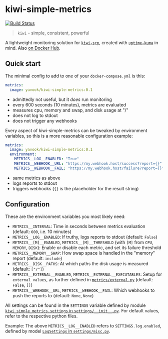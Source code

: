 # kiwi-simple-metrics

[![Build Status](https://github.drone.yavook.de/api/badges/yavook/kiwi-simple-metrics/status.svg)](https://github.drone.yavook.de/yavook/kiwi-simple-metrics)

> `kiwi` - simple, consistent, powerful

A lightweight monitoring solution for [`kiwi-scp`](https://github.com/yavook/kiwi-scp), created with [`uptime-kuma`](https://github.com/louislam/uptime-kuma) in mind. Also [on Docker Hub](https://hub.docker.com/r/yavook/kiwi-simple-metrics).

## Quick start

The minimal config to add to one of your `docker-compose.yml` is this:

```yaml
metrics:
  image: yavook/kiwi-simple-metrics:0.1
```

- admittedly not useful, but it *does* run monitoring
- every 600 seconds (10 minutes), metrics are evaluated
- measures cpu, memory and swap, and disk usage at "/"
- does not log to stdout
- does not trigger any webhooks

Every aspect of kiwi-simple-metrics can be tweaked by environment variables, so this is a more reasonable configuration example:

```yaml
metrics:
  image: yavook/kiwi-simple-metrics:0.1
  environment:
    METRICS__LOG__ENABLED: "True"
    METRICS__WEBHOOK__URL: "https://my.webhook.host/success?report={}"
    METRICS__WEBHOOK__FAIL: "https://my.webhook.host/failure?report={}"
```

- same metrics as above
- logs reports to stdout
- triggers webhooks (`{}` is the placeholder for the result string)

## Configuration

These are the environment variables you most likely need:

- `METRICS__INTERVAL`: Time in seconds between metrics evaluation (default: `600`, i.e. 10 minutes)
- `METRICS__LOG__ENABLED`: If truthy, logs reports to stdout (default: `False`)
- `METRICS__[M]__ENABLED`, `METRICS__[M]__THRESHOLD` (with `[M]` from `CPU`, `MEMORY`, `DISK`): Enable or disable each metric, and set its failure threshold
- `METRICS__MEMORY__SWAP`: How swap space is handled in the "memory" report (default: `include`)
- `METRICS__DISK__PATHS`: At which paths the disk usage is measured (default: `["/"]`)
- `METRICS__EXTERNAL__ENABLED`, `METRICS__EXTERNAL__EXECUTABLES`: Setup for `external values`, as further defined in [`metrics/external.py`](./tree/master/kiwi_simple_metrics/metrics/external.py) (default: `False`, `[]`)
- `METRICS__WEBHOOK__URL`, `METRICS__WEBHOOK__FAIL`: Which webhooks to push the reports to (default: `None`, `None`)

All settings can be found in the `SETTINGS` variable defined by module [`kiwi_simple_metrics.settings` in `settings/__init__.py`](./tree/master/kiwi_simple_metrics/settings/__init__.py). For default values, refer to the respective python files.

Example: The above `METRICS__LOG__ENABLED` refers to `SETTINGS.log.enabled`, defined by model [`LogSettings` in `settings/misc.py`](./tree/master/kiwi_simple_metrics/settings/misc.py).
